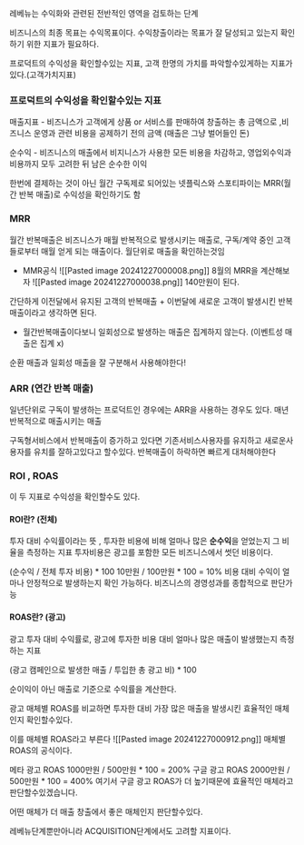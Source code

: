 레베뉴는 수익화와 관련된 전반적인 영역을 검토하는 단계

비즈니스의 최종 목표는 수익목표이다.
수익창출이라는 목표가 잘 달성되고 있는지 확인하기 위한 지표가 필요하다.

프로덕트의 수익성을 확인할수있는 지표, 고객 한명의 가치를 파악할수있게하는 지표가 있다.(고객가치지표)

### 프로덕트의 수익성을 확인할수있는 지표

매출지표 - 비즈니스가 고객에게 상품 or 서비스를 판매하여 창출하는 총 금액으로 ,비즈니스 운영과 관련 비용을 공제하기 전의 금액 (매출은 그냥 벌어들인 돈)

순수익 - 비즈니스의 매출에서 비지니스가 사용한 모든 비용을 차감하고, 영업외수익과 비용까지 모두 고려한 뒤 남은 순수한 이익

한번에 결제하는 것이 아닌 월간 구독제로 되어있는 넷플릭스와 스포티파이는 MRR(월간 반복 매출)로 수익성을 확인하기도 함


### MRR
월간 반복매출은 비즈니스가 매월 반복적으로 발생시키는 매출로, 구독/계약 중인 고객들로부터 매월 얻게 되는 매출이다. 월단위로 매출을 확인하는것임
- MMR공식
![[Pasted image 20241227000008.png]]
8월의 MRR을 계산해보자
![[Pasted image 20241227000038.png]]
140만원이 된다.

간단하게 이전달에서 유지된 고객의 반복매출 + 이번달에 새로운 고객이 발생시킨 반복 매출이라고 생각하면 된다.

- 월간반복매출이다보니 일회성으로 발생하는 매출은 집계하지 않는다. (이벤트성 매출은 집계 x)

순환 매출과 일회성 매출을 잘 구분해서 사용해야한다!


### ARR (연간 반복 매출)
일년단위로 구독이 발생하는 프로덕트인 경우에는 ARR을 사용하는 경우도 있다. 
매년 반복적으로 매출시키는 매출

구독형서비스에서 반복매출이 증가하고 있다면 기존서비스사용자를 유지하고 새로운사용자를 유치를 잘하고있다고 할수있다.
반복매출이 하락하면 빠르게 대처해야한다

### ROI , ROAS
이 두 지표로 수익성을 확인할수도 있다.
#### ROI란? (전체)
투자 대비 수익률이라는 뜻 , 투자한 비용에 비해 얼마나 많은 **순수익**을 얻었는지 그 비율을 측정하는 지표
투자비용은 광고를 포함한 모든 비즈니스에서 썻던 비용이다.

(순수익 / 전체 투자 비용) * 100
10만원 / 100만원 * 100 = 10%
비용 대비 수익이 얼마나 안정적으로 발생하는지 확인 가능하다.
비즈니스의 경영성과를 종합적으로 판단가능

#### ROAS란? (광고) 
광고 투자 대비 수익률로, 광고에 투자한 비용 대비 얼마나 많은 매출이 발생했는지 측정하는 지표

(광고 캠페인으로 발생한 매출 / 투입한 총 광고 비) * 100

순이익이 아닌 매출로 기준으로 수익률을 계산한다.

광고 매체별 ROAS를 비교하면 투자한 대비 가장 많은 매출을 발생시킨 효율적인 매체인지 확인할수있다.

이를 매체별 ROAS라고 부른다
![[Pasted image 20241227000912.png]]
매체별 ROAS의 공식이다.

메타 광고 ROAS 1000만원 / 500만원 * 100 = 200%
구글 광고 ROAS 2000만원 / 500만원 * 100 = 400%
여기서 구글 광고 ROAS가 더 높기때문에 효율적인 매체라고 판단할수있겠습니다.

어떤 매체가 더 매출 창출에서 좋은 매체인지 판단할수있다.

레베뉴단계뿐만아니라 ACQUISITION단계에서도 고려할 지표이다.